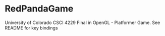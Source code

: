 # RedPandaGame
University of Colorado CSCI 4229 Final in OpenGL - Platformer Game. See README for key bindings
